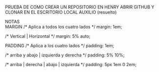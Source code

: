 PRUEBA DE COMO CREAR UN REPOSITORIO EN HENRY ABRIR GITHUB Y CLONAR EN EL ESCRITORIO LOCAL
AUXILIO (resuelto)

NOTAS  
MARGIN
/* Aplica a todos los cuatro lados */
margin: 1em;

/* Vertical | Horizontal */
margin: 5% auto;

PADDING 
/* Aplica a los cuatro lados */
padding: 1em;

/* arriba y abajo | izquierda y derecha */
padding: 5% 10%;


/* arriba | derecha | abajo | izquierda */
padding: 5px 1em 0 2em;